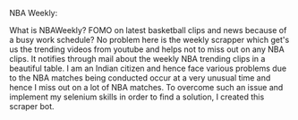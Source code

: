 NBA Weekly:

What is NBAWeekly?
  FOMO on latest basketball clips and news because of a busy work schedule? No problem here is the weekly scrapper which get's us the trending videos from youtube and 
  helps not to miss out on any NBA clips. It notifies through mail about the weekly NBA trending clips in a beautiful table.
  I am an Indian citizen and hence face various problems due to the NBA matches being conducted occur at a very unusual time and hence I miss out on a lot of NBA 
  matches. To overcome such an issue and implement my selenium skills in order to find a solution, I created this scraper bot.
 
